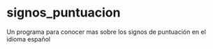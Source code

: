 # signos_puntuacion
Un programa para conocer mas sobre los signos de puntuación en el idioma español
